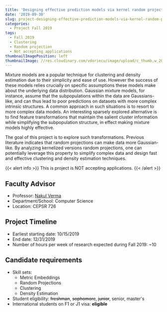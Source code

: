 ```yaml
---
title: 'Designing effective prediction models via kernel random projections'
date: '2019-09-30'
slug: project-designing-effective-prediction-models-via-kernel-random-projections
categories:
  - Project Fall 2019
tags:
  - Fall 2019
  - Clustering
  - Random projection
  - Not accepting applications
thumbnailImagePosition: left
thumbnailImage: //res.cloudinary.com/vdoriecu/image/upload/c_thumb,w_200,g_face/v1569957732/projections_yskt19.jpg
---
```

Mixture models are a popular technique for clustering and density estimation due to their simplicity and ease of use. However the success of these models relies crucially on specific assumptions these models make about the underlying data distribution. Gaussian mixture models, for instance, assume that the subpopulations within the data are Gaussians-like, and can thus lead to poor predictions on datasets with more complex intrinsic structures. A common approach in such situations is to resort to more complex data models. An interesting sparsely explored alternative is to find feature transformations that maintain the salient cluster information while simplifying the subpopulation structure, in effect making mixture models highly effective. 

<!--more-->

The goal of this project is to explore such transformations. Previous literature indicates that random projections can make data more Gaussian-like. By analyzing kernelized versions random projections, one can potentially leverage this property to simplify complex data and design fast and effective clustering and density estimation techniques.

{{< alert info >}}
This is project is NOT accepting applications.
{{< /alert >}}

## Faculty Advisor
+ Professor: [Nakul Verma](http://www.cs.columbia.edu/~verma/)
+ Department/School: Computer Science
+ Location: CEPSR 726

## Project Timeline
+ Earliest starting date: 10/15/2019
+ End date: 12/31/2019
+ Number of hours per week of research expected during Fall 2019: ~10

## Candidate requirements
+ Skill sets: 
  - Metric Embeddings
  - Random Projections
  - Clustering
  - Density Estimation 
+ Student eligibility: ~~freshman~~, ~~sophomore~~, ~~junior~~, senior, master's
+ International students on F1 or J1 visa: **eligible**
